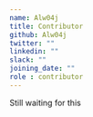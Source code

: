 ```yaml
---
name: Alw04j
title: Contributor
github: Alw04j
twitter: ""
linkedin: ""
slack: ""
joining_date: ""
role : contributor
---
```


Still waiting for this

